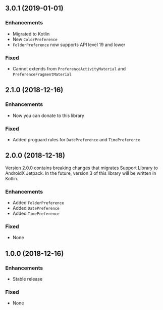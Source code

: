
## 3.0.1 (2019-01-01)

### Enhancements
* Migrated to Kotlin
* New `ColorPreference`
* `FolderPreference` now supports API level 19 and lower

### Fixed
* Cannot extends from `PreferenceActivityMaterial` and `PreferenceFragmentMaterial`

## 2.1.0 (2018-12-16)

### Enhancements
* Now you can donate to this library

### Fixed
* Added proguard rules for `DatePreference` and `TimePreference`

## 2.0.0 (2018-12-18)
Version 2.0.0 contains breaking changes that migrates Support Library to AndroidX Jetpack. In the future, version 3 of this library will be written in Kotlin.

### Enhancements
* Added `FolderPreference`
* Added `DatePreference`
* Added `TimePreference`

### Fixed
* None

## 1.0.0 (2018-12-16)

### Enhancements
* Stable release

### Fixed
* None
